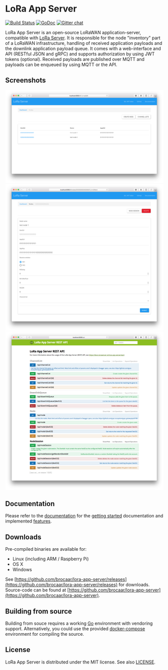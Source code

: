 # LoRa App Server

[![Build Status](https://travis-ci.org/brocaar/lora-app-server.svg?branch=master)](https://travis-ci.org/brocaar/lora-app-server)
[![GoDoc](https://godoc.org/github.com/brocaar/lora-app-server?status.svg)](https://godoc.org/github.com/brocaar/lora-app-server)
[![Gitter chat](https://badges.gitter.im/Join%20Chat.svg)](https://gitter.im/loraserver/lora-app-server)

LoRa App Server is an open-source LoRaWAN application-server, compatible
with [LoRa Server](https://github.com/brocaar/loraserver). It is responsible
for the node "inventory" part of a LoRaWAN infrastructure, handling of received
application payloads and the downlink application payload queue. It comes
with a web-interface and API (RESTful JSON and gRPC) and supports authorization
by using JWT tokens (optional). Received payloads are published over MQTT
and payloads can be enqueued by using MQTT or the API.

## Screenshots

![nodes](docs/img/web_nodes.png)
![node details](docs/img/web_node_details.png)
![swagger api](docs/img/swagger.png)


## Documentation

Please refer to the [documentation](https://docs.loraserver.io/lora-app-server/) for the
[getting started](https://docs.loraserver.io/lora-app-server/getting-started/)
documentation and implemented [features](https://docs.loraserver.io/lora-app-server/features/).

## Downloads

Pre-compiled binaries are available for:

* Linux (including ARM / Raspberry Pi)
* OS X
* Windows

See [https://github.com/brocaar/lora-app-server/releases](https://github.com/brocaar/lora-app-server/releases)
for downloads. Source-code can be found at
[https://github.com/brocaar/lora-app-server](https://github.com/brocaar/lora-app-server).

## Building from source

Building from souce requires a working [Go](https://golang.org/) environment
with vendoring support. Alternatively, you could use the provided
[docker-compose](https://docs.docker.com/compose/) environment for compiling
the source.

## License

LoRa App Server is distributed under the MIT license. See also
[LICENSE](https://github.com/brocaar/lora-app-server/blob/master/LICENSE).
